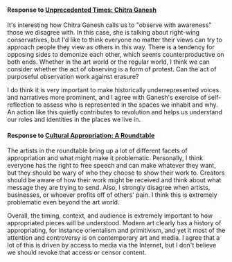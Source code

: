 #### Response to [Unprecedented Times: Chitra Ganesh](https://www.artforum.com/slant/chitra-ganesh-on-the-election-65829)

It's interesting how Chitra Ganesh calls us to "observe with awareness" those we disagree with. In this case, she is talking about right-wing conservatives, but I'd like to think everyone no matter their views can try to approach people they view as others in this way. There is a tendency for opposing sides to demonize each other, which seems counterproductive on both ends. Whether in the art world or the regular world, I think we can consider whether the act of observing is a form of protest. Can the act of purposeful observation work against erasure?

I do think it is very important to make historically underrepresented voices and narratives more prominent, and I agree with Ganesh's exercise of self-reflection to assess who is represented in the spaces we inhabit and why. An action like this quietly contributes to revolution and helps us understand our roles and identities in the places we live in.



#### Response to [Cultural Appropriation: A Roundtable](https://blogs.brown.edu/hiaa-1810-s01-fall-2017/files/2017/08/CULTURAL-APPROPRIATION-A-ROUNDTABLE-artforum.com-in-print.pdf)

The artists in the roundtable bring up a lot of different facets of appropriation and what might make it problematic. Personally, I think everyone has the right to free speech and can make whatever they want, but they should be wary of who they choose to show their work to. Creators should be aware of how their work might be received and think about what message they are trying to send. Also, I strongly disagree when artists, businesses, or whoever profits off of others' pain. I think this is extremely problematic even beyond the art world.

Overall, the timing, context, and audience is extremely important to how appropriated pieces will be understood. Modern art clearly has a history of appropriating, for instance orientalism and primitivism, and yet it most of the attention and controversy is on contemporary art and media. I agree that a lot of this is driven by access to media via the Internet, but I don't believe we should revoke that access or censor content.
